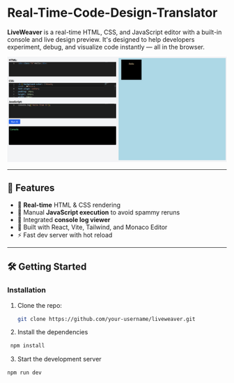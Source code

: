 # Real-Time-Code-Design-Translator

**LiveWeaver** is a real-time HTML, CSS, and JavaScript editor with a built-in console and live design preview. It's designed to help developers experiment, debug, and visualize code instantly — all in the browser.

![screenshot](./screenshot.png) 

---

## 🚀 Features

- 🧠 **Real-time** HTML & CSS rendering
- 🧪 Manual **JavaScript execution** to avoid spammy reruns
- 📜 Integrated **console log viewer**
- 🧱 Built with React, Vite, Tailwind, and Monaco Editor
- ⚡ Fast dev server with hot reload

---

## 🛠️ Getting Started

### Installation

1. Clone the repo:
   ```bash
   git clone https://github.com/your-username/liveweaver.git
2. Install the dependencies
  ```bash
   npm install
```

3. Start the development server
  ```bash
npm run dev
```
